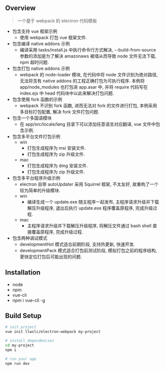 ## Overview

> 一个基于 webpack 的 electron 代码模板

* 包含支持 vue 框架示例
  * 使用 webpack 打包 vue 框架文件.
* 包含编译 native addons 示例
  * 编译采用 tasks/install.js 中执行命令行方式解决, --build-from-source 参数的添加是为了解决 amazonaws 被墙从而导致 node 文件无法下载, npm 超时问题.
* 包含打包 native addons 示例
  * webpack 的 node-loader 模块, 在代码中将 node 文件识别为绝对路径, 无法将含有 native addons 的工程正确打包为可执行程序. 本例将 app/node_modules 也打包进 app.asar 中, 并将 require 代码写在 index.ejs 中 head 代码块中以此来解决打包问题.
* 包含使用 fork 函数的示例
  * webpack 不识别 fork 函数, 进而无法对 fork 的文件进行打包, 本例采用多目标打包配置, 解决 fork 文件打包问题.
* 包含一个多国语模块
  * 在 app/src/locale/lang 目录下可以添加任意语言对应翻译, vue 文件中包含示例.
* 包含多平台文件打包示例
  * win
    * 打包生成程序为 msi 安装文件.
    * 打包生成程序为 zip 升级文件.
  * mac
    * 打包生成程序为 dmg 安装文件.
    * 打包生成程序为 zip 升级文件.
* 包含多平台程序升级示例
  * electron 自带 autoUpdater 采用 Squirrel 框架, 不太友好, 故重构了一个较为简单的升级模块.
  * win
    * 编译生成一个 update.exe 随主程序一起发布, 主程序请求升级并下载解压升级程序, 退出后执行 update.exe 程序覆盖原程序, 完成升级过程.
  * mac
    * 主程序请求升级并下载解压升级程序, 将解压文件通过 bash shell 直接覆盖原程序, 完成升级过程.
* 包含两种调试模式
  * developmentHot 模式适合前期阶段, 支持热更新, 快速开发.
  * developmentPack 模式适合打包前测试阶段, 模拟打包之前的程序结构, 更快定位打包后可能出现的问题.

## Installation

 * node
 * npm
 * vue-cli
  * npm i vue-cli -g


## Build Setup

``` bash
# init project
vue init llwslc/electron-webpack my-project

# install dependencies
cd my-project
npm i

# run your app
npm run dev
```

